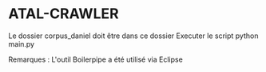 # ATAL-CRAWLER
Le dossier corpus_daniel doit être dans ce dossier
Executer le script python main.py

Remarques : 
L'outil Boilerpipe a été utilisé via Eclipse